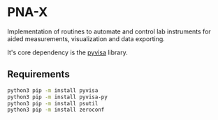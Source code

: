 # PNA-X

Implementation of routines to automate and control lab instruments for aided measurements, visualization and data exporting.

It's core dependency is the [pyvisa](https://github.com/pyvisa/pyvisa) library.

## Requirements

```bash
python3 pip -m install pyvisa
python3 pip -m install pyvisa-py
python3 pip -m install psutil
python3 pip -m install zeroconf
```
